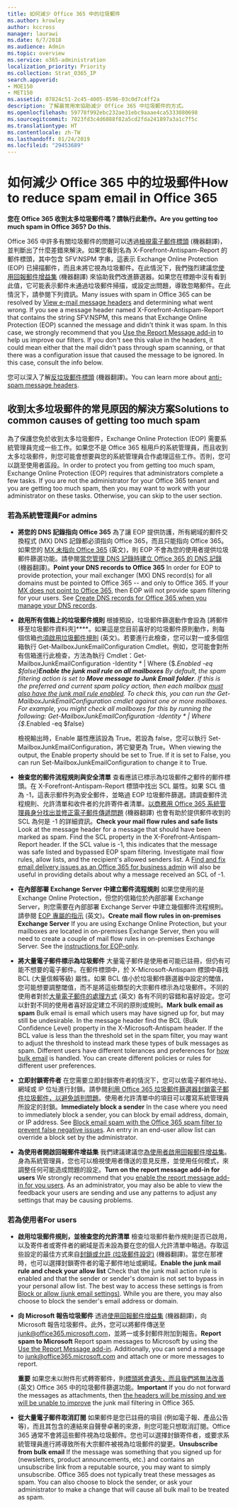 ```yaml
---
title: 如何減少 Office 365 中的垃圾郵件
ms.author: krowley
author: kccross
manager: laurawi
ms.date: 6/7/2018
ms.audience: Admin
ms.topic: overview
ms.service: o365-administration
localization_priority: Priority
ms.collection: Strat_O365_IP
search.appverid:
- MOE150
- MET150
ms.assetid: 07824c51-2c45-4005-8596-03c0d7c4ff2a
description: 了解最常用來協助減少 Office 365 中垃圾郵件的方式。
ms.openlocfilehash: 59778f992ebc232ae31ebc9aaae4ca5333080698
ms.sourcegitcommit: 7023fd3c4d6088f82a5cd2fda241897a3a1c7f5c
ms.translationtype: HT
ms.contentlocale: zh-TW
ms.lasthandoff: 01/24/2019
ms.locfileid: "29453689"
---
```

# <a name="how-to-reduce-spam-email-in-office-365"></a><span data-ttu-id="bb39a-103">如何減少 Office 365 中的垃圾郵件</span><span class="sxs-lookup"><span data-stu-id="bb39a-103">How to reduce spam email in Office 365</span></span>

 <span data-ttu-id="bb39a-104">**您在 Office 365 收到太多垃圾郵件嗎？請執行此動作。**</span><span class="sxs-lookup"><span data-stu-id="bb39a-104">**Are you getting too much spam in Office 365? Do this.**</span></span>
  
<span data-ttu-id="bb39a-p101">Office 365 中許多有關垃圾郵件的問題可以透過[檢視電子郵件標頭](https://support.office.com/article/cd039382-dc6e-4264-ac74-c048563d212c) (機器翻譯)，並判斷出了什麼差錯來解決。如果您看到名為 X-Forefront-Antispam-Report 的郵件標頭，其中包含 SFV:NSPM 字串，這表示 Exchange Online Protection (EOP) 已掃描郵件，而且未將它視為垃圾郵件。在此情況下，我們強烈建議您[使用回報郵件增益集](https://support.office.com/article/b5caa9f1-cdf3-4443-af8c-ff724ea719d2) (機器翻譯) 來協助我們改進篩選器。如果您在標題中沒有看到此值，它可能表示郵件未通過垃圾郵件掃描，或設定出問題，導致忽略郵件。在此情況下，請參閱下列資訊。</span><span class="sxs-lookup"><span data-stu-id="bb39a-p101">Many issues with spam in Office 365 can be resolved by [View e-mail message headers](https://support.office.com/article/cd039382-dc6e-4264-ac74-c048563d212c) and determining what went wrong. If you see a message header named X-Forefront-Antispam-Report that contains the string SFV:NSPM, this means that Exchange Online Protection (EOP) scanned the message and didn't think it was spam. In this case, we strongly recommend that you [Use the Report Message add-in](https://support.office.com/article/b5caa9f1-cdf3-4443-af8c-ff724ea719d2) to help us improve our filters. If you don't see this value in the headers, it could mean either that the mail didn't pass through spam scanning, or that there was a configuration issue that caused the message to be ignored. In this case, consult the info below.</span></span> 
  
<span data-ttu-id="bb39a-110">您可以深入了解[反垃圾郵件標頭](https://technet.microsoft.com/library/dn205071%28v=exchg.150%29.aspx) (機器翻譯)。</span><span class="sxs-lookup"><span data-stu-id="bb39a-110">You can learn more about [anti-spam message headers](https://technet.microsoft.com/library/dn205071%28v=exchg.150%29.aspx).</span></span>
  
## <a name="solutions-to-common-causes-of-getting-too-much-spam"></a><span data-ttu-id="bb39a-111">收到太多垃圾郵件的常見原因的解決方案</span><span class="sxs-lookup"><span data-stu-id="bb39a-111">Solutions to common causes of getting too much spam</span></span>

<span data-ttu-id="bb39a-p102">為了保護您免於收到太多垃圾郵件，Exchange Online Protection (EOP) 需要系統管理員完成一些工作。如果您不是 Office 365 租用戶的系統管理員，而且收到太多垃圾郵件，則您可能會想要與您的系統管理員合作處理這些工作。否則，您可以跳至使用者區段。</span><span class="sxs-lookup"><span data-stu-id="bb39a-p102">In order to protect you from getting too much spam, Exchange Online Protection (EOP) requires that administrators complete a few tasks. If you are not the administrator for your Office 365 tenant and you are getting too much spam, then you may want to work with your administrator on these tasks. Otherwise, you can skip to the user section.</span></span>
  
### <a name="for-admins"></a><span data-ttu-id="bb39a-115">若為系統管理員</span><span class="sxs-lookup"><span data-stu-id="bb39a-115">For admins</span></span>

- <span data-ttu-id="bb39a-p103">**將您的 DNS 記錄指向 Office 365** 為了讓 EOP 提供防護，所有網域的郵件交換程式 (MX) DNS 記錄都必須指向 Office 365，而且只能指向 Office 365。如果您的 [MX 未指向 Office 365](https://blogs.msdn.microsoft.com/tzink/2017/12/28/if-you-use-office-365-but-your-mx-record-doesnt-point-to-office-you-may-want-to-close-down-your-security-settings/) (英文)，則 EOP 不會為您的使用者提供垃圾郵件篩選功能。請參閱[當您管理 DNS 記錄時建立 Office 365 的 DNS 記錄](https://support.office.com/article/b0f3fdca-8a80-4e8e-9ef3-61e8a2a9ab23) (機器翻譯)。</span><span class="sxs-lookup"><span data-stu-id="bb39a-p103">**Point your DNS records to Office 365** In order for EOP to provide protection, your mail exchanger (MX) DNS record(s) for all domains must be pointed to Office 365 -- and only to Office 365. If your [MX does not point to Office 365](https://blogs.msdn.microsoft.com/tzink/2017/12/28/if-you-use-office-365-but-your-mx-record-doesnt-point-to-office-you-may-want-to-close-down-your-security-settings/), then EOP will not provide spam filtering for your users. See [Create DNS records for Office 365 when you manage your DNS records](https://support.office.com/article/b0f3fdca-8a80-4e8e-9ef3-61e8a2a9ab23).</span></span>
    
- <span data-ttu-id="bb39a-p104">**啟用所有信箱上的垃圾郵件規則** 根據預設，垃圾郵件篩選動作會設為 [將郵件移至垃圾郵件資料夾]\*\*\*\*。如果這是您目前喜好的垃圾郵件原則動作，則每個信箱[也須啟用垃圾郵件規則](https://blogs.msdn.microsoft.com/tzink/2017/12/14/making-sure-your-junk-email-filtering-is-enabled-in-office-365/) (英文)。若要進行此檢查，您可以對一或多個信箱執行 Get-MailboxJunkEmailConfiguration Cmdlet。例如，您可能會對所有信箱進行此檢查，方法為執行 Cmdlet：Get-MailboxJunkEmailConfiguration -Identity \* | Where {$_.Enabled -eq $false}</span><span class="sxs-lookup"><span data-stu-id="bb39a-p104">**Enable the junk mail rule on all mailboxes** By default, the spam filtering action is set to **Move message to Junk Email folder**. If this is the preferred and current spam policy action, then each mailbox [must also have the junk mail rule enabled](https://blogs.msdn.microsoft.com/tzink/2017/12/14/making-sure-your-junk-email-filtering-is-enabled-in-office-365/). To check this, you can run the Get-MailboxJunkEmailConfiguration cmdlet against one or more mailboxes. For example, you might check all mailboxes for this by running the following: Get-MailboxJunkEmailConfiguration -Identity \* | Where {$_.Enabled -eq $false}</span></span>
    
    <span data-ttu-id="bb39a-p105">檢視輸出時，Enable 屬性應該設為 True。若設為 false，您可以執行 Set-MailboxJunkEmailConfiguration，將它變更為 True。</span><span class="sxs-lookup"><span data-stu-id="bb39a-p105">When viewing the output, the Enable property should be set to True. If it is set to False, you can run Set-MailboxJunkEmailConfiguration to change it to True.</span></span>
    
- <span data-ttu-id="bb39a-p106">**檢查您的郵件流程規則與安全清單** 查看應該已標示為垃圾郵件之郵件的郵件標頭。在 X-Forefront-Antispam-Report 標頭中找出 SCL 屬性。如果 SCL 值為 -1，這表示郵件列為安全郵件，並略過 EOP 垃圾郵件篩選。請調查郵件流程規則、允許清單和收件者的允許寄件者清單。[以商務用 Office 365 系統管理員身分找出並修正電子郵件傳遞問題](https://support.office.com/article/e7758b99-1896-41db-bf39-51e2dba21de6) (機器翻譯) 也會有助於提供郵件收到的 SCL 為何是 -1 的詳細資訊。</span><span class="sxs-lookup"><span data-stu-id="bb39a-p106">**Check your mail flow rules and safe lists** Look at the message header for a message that should have been marked as spam. Find the SCL property in the X-Forefront-Antispam-Report header. If the SCL value is -1, this indicates that the message was safe listed and bypassed EOP spam filtering. Investigate mail flow rules, allow lists, and the recipient's allowed senders list. A [Find and fix email delivery issues as an Office 365 for business admin](https://support.office.com/article/e7758b99-1896-41db-bf39-51e2dba21de6) will also be useful in providing details about why a message received an SCL of -1.</span></span> 
    
- <span data-ttu-id="bb39a-p107">**在內部部署 Exchange Server 中建立郵件流程規則** 如果您使用的是 Exchange Online Protection，但您的信箱位於內部部署 Exchange Server，則您需要在內部部署 Exchange Server 中建立幾個郵件流程規則。請參閱 [EOP 專屬的指示](https://technet.microsoft.com/library/ms.exch.eac.EditAntispamPolicy_SpamAction%28EXCHG.150%29.aspx?v=15.20.548.14&amp;l=1&amp;s=BPOS_S_E15_0) (英文)。</span><span class="sxs-lookup"><span data-stu-id="bb39a-p107">**Create mail flow rules in on-premises Exchange Server** If you are using Exchange Online Protection, but your mailboxes are located in on-premises Exchange Server, then you will need to create a couple of mail flow rules in on-premises Exchange Server. See the [instructions for EOP-only](https://technet.microsoft.com/library/ms.exch.eac.EditAntispamPolicy_SpamAction%28EXCHG.150%29.aspx?v=15.20.548.14&amp;l=1&amp;s=BPOS_S_E15_0).</span></span>
    
- <span data-ttu-id="bb39a-p108">**將大量電子郵件標示為垃圾郵件** 大量電子郵件是使用者可能已註冊，但仍有可能不想要的電子郵件。在郵件標頭中，於 X-Microsoft-Antispam 標頭中尋找 BCL (大量信賴等級) 屬性。如果 BCL 值小於垃圾郵件篩選器中設定的閾值，您可能想要調整閾值，而不是將這些類型的大宗郵件標示為垃圾郵件。不同的使用者對於[大量電子郵件的處理方式](https://blogs.msdn.microsoft.com/tzink/2014/08/25/different-levels-of-bulk-mail-filtering-in-office-365/) (英文) 各有不同的容錯和喜好設定。您可以針對不同的使用者喜好設定建立不同的原則或規則。</span><span class="sxs-lookup"><span data-stu-id="bb39a-p108">**Mark bulk email as spam** Bulk email is email which users may have signed up for, but may still be undesirable. In the message header find the BCL (Bulk Confidence Level) property in the X-Microsoft-Antispam header. If the BCL value is less than the threshold set in the spam filter, you may want to adjust the threshold to instead mark these types of bulk messages as spam. Different users have different tolerances and preferences for [how bulk email](https://blogs.msdn.microsoft.com/tzink/2014/08/25/different-levels-of-bulk-mail-filtering-in-office-365/) is handled. You can create different policies or rules for different user preferences.</span></span> 
    
- <span data-ttu-id="bb39a-p109">**立即封鎖寄件者** 在您需要立即封鎖寄件者的情況下，您可以依電子郵件地址、網域或 IP 位址進行封鎖。請參閱[利用 Office 365 垃圾郵件篩選器封鎖電子郵件垃圾郵件，以避免誤判問題](block-email-spam-to-prevent-false-negatives.md)。使用者允許清單中的項目可以覆寫系統管理員所設定的封鎖。</span><span class="sxs-lookup"><span data-stu-id="bb39a-p109">**Immediately block a sender** In the case where you need to immediately block a sender, you can block by email address, domain, or IP address. See [Block email spam with the Office 365 spam filter to prevent false negative issues](block-email-spam-to-prevent-false-negatives.md). An entry in an end-user allow list can override a block set by the administrator.</span></span>
    
- <span data-ttu-id="bb39a-p110">**為使用者開啟回報郵件增益集** 我們建議建議您[為使用者啟用回報郵件增益集](enable-the-report-message-add-in.md)。身為系統管理員，您也可以檢視使用者傳送的意見反應，並使用任何模式，來調整任何可能造成問題的設定。</span><span class="sxs-lookup"><span data-stu-id="bb39a-p110">**Turn on the report message add-in for users** We strongly recommend that you [enable the report message add-in for you users](enable-the-report-message-add-in.md). As an administrator, you may also be able to view the feedback your users are sending and use any patterns to adjust any settings that may be causing problems.</span></span>
    
### <a name="for-users"></a><span data-ttu-id="bb39a-142">若為使用者</span><span class="sxs-lookup"><span data-stu-id="bb39a-142">For users</span></span>

- <span data-ttu-id="bb39a-p111">**啟用垃圾郵件規則，並檢查您的允許清單** 檢查垃圾郵件動作規則是否已啟用，以及寄件者或寄件者的網域是否未設為要在您的個人允許清單中略過。存取這些設定的最佳方式來自[封鎖或允許 (垃圾郵件設定)](https://support.office.com/article/48c9f6f7-2309-4f95-9a4d-de987e880e46) (機器翻譯)。當您在那裡時，也可以選擇封鎖寄件者的電子郵件地址或網域。</span><span class="sxs-lookup"><span data-stu-id="bb39a-p111">**Enable the junk mail rule and check your allow list** Check that the junk mail action rule is enabled and that the sender or sender's domain is not set to bypass in your personal allow list. The best way to access these settings is from [Block or allow (junk email settings)](https://support.office.com/article/48c9f6f7-2309-4f95-9a4d-de987e880e46). While you are there, you may also choose to block the sender's email address or domain.</span></span>
    
- <span data-ttu-id="bb39a-p112">**向 Microsoft 報告垃圾郵件** 透過[使用回報郵件增益集](https://support.office.com/article/b5caa9f1-cdf3-4443-af8c-ff724ea719d2) (機器翻譯)，向 Microsoft 報告垃圾郵件。此外，您可以將郵件傳送至 junk@office365.microsoft.com，並將一或多封郵件附加到報告。</span><span class="sxs-lookup"><span data-stu-id="bb39a-p112">**Report spam to Microsoft** Report spam messages to Microsoft by using the [Use the Report Message add-in](https://support.office.com/article/b5caa9f1-cdf3-4443-af8c-ff724ea719d2). Additionally, you can send a message to junk@office365.microsoft.com and attach one or more messages to report.</span></span>
    
    <span data-ttu-id="bb39a-148">**重要** 如果您未以附件形式轉寄郵件，則[標頭將會遺失，而且我們將無法改善](https://blogs.msdn.microsoft.com/tzink/2017/11/30/when-creating-support-tickets-about-spam-be-sure-to-include-message-headers/) (英文) Office 365 中的垃圾郵件篩選功能。</span><span class="sxs-lookup"><span data-stu-id="bb39a-148">**Important** If you do not forward the messages as attachments, then [the headers will be missing and we will be unable to improve](https://blogs.msdn.microsoft.com/tzink/2017/11/30/when-creating-support-tickets-about-spam-be-sure-to-include-message-headers/) the junk mail filtering in Office 365.</span></span> 
    
- <span data-ttu-id="bb39a-p113">**從大量電子郵件取消訂閱** 如果郵件是您已註冊的項目 (例如電子報、產品公告等)，而且其包含的連結來自聲譽卓著的來源，則您可能只想取消訂閱。Office 365 通常不會將這些郵件視為垃圾郵件。您也可以選擇封鎖寄件者，或要求系統管理員進行將導致所有大宗郵件被視為垃圾郵件的變更。</span><span class="sxs-lookup"><span data-stu-id="bb39a-p113">**Unsubscribe from bulk email** If the message was something that you signed up for (newsletters, product announcements, etc.) and contains an unsubscribe link from a reputable source, you may want to simply unsubscribe. Office 365 does not typically treat these messages as spam. You can also choose to block the sender, or ask your administrator to make a change that will cause all bulk mail to be treated as spam.</span></span> 
    

